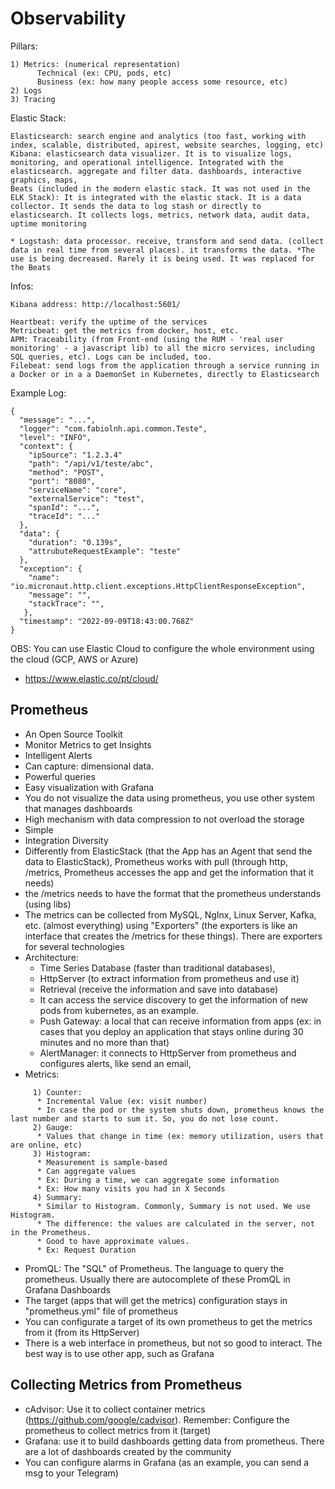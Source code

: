 # Observability

Pillars:

```
1) Metrics: (numerical representation) 
      Technical (ex: CPU, pods, etc)
      Business (ex: how many people access some resource, etc)
2) Logs
3) Tracing
```

Elastic Stack:

```
Elasticsearch: search engine and analytics (too fast, working with index, scalable, distributed, apirest, website searches, logging, etc)
Kibana: elasticsearch data visualizer. It is to visualize logs, monitoring, and operational intelligence. Integrated with the elasticsearch. aggregate and filter data. dashboards, interactive graphics, maps, 
Beats (included in the modern elastic stack. It was not used in the ELK Stack): It is integrated with the elastic stack. It is a data collector. It sends the data to log stash or directly to elasticsearch. It collects logs, metrics, network data, audit data, uptime monitoring

* Logstash: data processor. receive, transform and send data. (collect data in real time from several places). it transforms the data. *The use is being decreased. Rarely it is being used. It was replaced for the Beats
```

Infos:
```
Kibana address: http://localhost:5601/

Heartbeat: verify the uptime of the services
Metricbeat: get the metrics from docker, host, etc.
APM: Traceability (from Front-end (using the RUM - 'real user monitoring' - a javascript lib) to all the micro services, including SQL queries, etc). Logs can be included, too.
Filebeat: send logs from the application through a service running in a Docker or in a a DaemonSet in Kubernetes, directly to Elasticsearch
```

Example Log:
```
{
  "message": "...",
  "logger": "com.fabiolnh.api.common.Teste",
  "level": "INFO",
  "context": {
    "ipSource": "1.2.3.4"
    "path": "/api/v1/teste/abc",
    "method": "POST",
    "port": "8080",
    "serviceName": "core",
    "externalService": "test",
    "spanId": "...",
    "traceId": "..."
  },
  "data": {
    "duration": "0.139s",
    "attrubuteRequestExample": "teste"
  },
  "exception": {
    "name": "io.micronaut.http.client.exceptions.HttpClientResponseException",
    "message": "",
    "stackTrace": "",
   },
  "timestamp": "2022-09-09T18:43:00.768Z"
}
```

OBS: You can use Elastic Cloud to configure the whole environment using the cloud (GCP, AWS or Azure)
- https://www.elastic.co/pt/cloud/

## Prometheus
- An Open Source Toolkit
- Monitor Metrics to get Insights
- Intelligent Alerts
- Can capture: dimensional data. 
- Powerful queries
- Easy visualization with Grafana
- You do not visualize the data using prometheus, you use other system that manages dashboards
- High mechanism with data compression to not overload the storage
- Simple
- Integration Diversity
- Differently from ElasticStack (that the App has an Agent that send the data to ElasticStack), Prometheus works with pull (through http, /metrics, Prometheus accesses the app and get the information that it needs)
- the /metrics needs to have the format that the prometheus understands (using libs)
- The metrics can be collected from MySQL, NgInx, Linux Server, Kafka, etc. (almost everything) using "Exporters" (the exporters is like an interface that creates the /metrics for these things). There are exporters for several technologies
- Architecture: 
     * Time Series Database (faster than traditional databases), 
     * HttpServer (to extract information from prometheus and use it)
     * Retrieval (receive the information and save into database)
     * It can access the service discovery to get the information of new pods from kubernetes, as an example.
     * Push Gateway: a local that can receive information from apps (ex: in cases that you deploy an application that stays online during 30 minutes and no more than that)
     * AlertManager: it connects to HttpServer from prometheus and configures alerts, like send an email, 
- Metrics:
```
     1) Counter: 
      * Incremental Value (ex: visit number)
      * In case the pod or the system shuts down, prometheus knows the last number and starts to sum it. So, you do not lose count.
     2) Gauge:
      * Values that change in time (ex: memory utilization, users that are online, etc)
     3) Histogram:
      * Measurement is sample-based
      * Can aggregate values
      * Ex: During a time, we can aggregate some information
      * Ex: How many visits you had in X Seconds
     4) Summary:
      * Similar to Histogram. Commonly, Summary is not used. We use Histogram.
      * The difference: the values are calculated in the server, not in the Prometheus.
      * Good to have approximate values. 
      * Ex: Request Duration
```
- PromQL: The "SQL" of Prometheus. The language to query the prometheus. Usually there are autocomplete of these PromQL in Grafana Dashboards
- The target (apps that will get the metrics) configuration stays in "prometheus.yml" file of prometheus
- You can configurate a target of its own prometheus to get the metrics from it (from its HttpServer)
- There is a web interface in prometheus, but not so good to interact. The best way is to use other app, such as Grafana

## Collecting Metrics from Prometheus
- cAdvisor: Use it to collect container metrics (https://github.com/google/cadvisor). Remember: Configure the prometheus to collect metrics from it (target)
- Grafana: use it to build dashboards getting data from prometheus. There are a lot of dashboards created by the community
- You can configure alarms in Grafana (as an example, you can send a msg to your Telegram)
